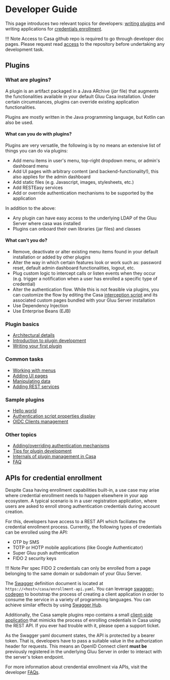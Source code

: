 # Developer Guide

This page introduces two relevant topics for developers: [writing plugins](#plugins) and writing applications for [credentials enrollment](#credentials-enrollment-in-your-applications).

!!! Note
    Access to Casa github repo is required to go through developer doc pages. Please request read [access](https://gluu.org/contact) to the repository before undertaking any development task.

## Plugins

### What are plugins?

A plugin is an artifact packaged in a Java ARchive (<i>jar</i> file) that augments the functionalities available in your default Gluu Casa installation. Under certain circumstances, plugins can override existing application functionalities.

Plugins are mostly written in the Java programming language, but Kotlin can also be used.

#### What can you do with plugins?

Plugins are very versatile, the following is by no means an extensive list of things you can do via plugins:

- Add menu items in user's menu, top-right dropdown menu, or admin's dashboard menu
- Add UI pages with arbitrary content (and backend-functionality!), this also applies for the admin dashboard
- Add static files (e.g. Javascript, images, stylesheets, etc.)
- Add RESTEasy services
- Add or override authentication mechanisms to be supported by the application

In addition to the above:

- Any plugin can have easy access to the underlying LDAP of the Gluu Server where casa was installed
- Plugins can onboard their own libraries (jar files) and classes

#### What can't you do?

- Remove, deactivate or alter existing menu items found in your default installation or added by other plugins
- Alter the way in which certain features look or work such as: password reset, default admin dashboard functionalities, logout, etc.
- Plug custom logic to intercept calls or listen events when they occur (e.g. trigger a notification when a user has enrolled a specific type of credential)
- Alter the authentication flow. While this is not feasible via plugins, you can customize the flow by editing the Casa [interception script](https://gluu.org/docs/ce/admin-guide/custom-script) and its associated custom pages bundled with your Gluu Server installation
- Use Dependency Injection
- Use Enterprise Beans (EJB)

### Plugin basics

- [Architectural details](./architecture.md)
- [Introduction to plugin development](./intro-plugin.md)
- [Writing your first plugin](./writing-first.md)

### Common tasks

- [Working with menus](./menus.md)
- [Adding UI pages](./ui-pages.md)
- [Manipulating data](./ldap-data.md)
- [Adding REST services](./rest-services.md)

### Sample plugins

- [Hello world](https://github.com/GluuFederation/casa-sample-plugins/tree/version_4.0/helloworld)
- [Authentication script properties display](https://github.com/GluuFederation/casa-sample-plugins/tree/version_4.0/authentication-script-properties)
- [OIDC Clients management](https://github.com/GluuFederation/casa-sample-plugins/tree/version_4.0/clients-management)

### Other topics

- [Adding/overriding authentication mechanisms](./authn-methods/index.md)
- [Tips for plugin development](./tips-development.md)
- [Internals of plugin management in Casa](./plugin-management-internals.md)
- [FAQ](./faq.md)

## APIs for credential enrollment

Despite Casa having enrollment capabilities built-in, a use case may arise where credential enrollment needs to happen elsewhere in your app ecosystem. A typical scenario is in a user registration application, where users are asked to enroll strong authentication credentials during account creation.

For this, developers have access to a REST API which faciliates the credential enrollment process. Currently, the following types of credentials can be enrolled using the API:

- OTP by SMS
- TOTP or HOTP mobile applications (like Google Authenticator) 
- Super Gluu push authentication
- FIDO 2 security keys

!!! Note
    Per spec FIDO 2 credentials can only be enrolled from a page belonging to the same domain or subdomain of your Gluu Server. 

The [Swagger](https://swagger.io/docs/specification/2-0/) definition document is located at `https://<host>/casa/enrollment-api.yaml`. You can leverage [swagger-codegen](https://github.com/swagger-api/swagger-codegen) to bootstrap the process of creating a client application in order to consume the service in a variety of programming languages. You can achieve similar effects by using [Swagger Hub](https://app.swaggerhub.com).

Additionally, the Casa sample plugins repo contains a small [client-side application](https://github.com/GluuFederation/casa-sample-plugins/tree/master/enrollment-client) that mimicks the process of enrolling credentials in Casa using the REST API. If you ever had trouble with it, please open a support ticket.

As the Swagger yaml document states, the API is protected by a bearer token. That is, developers have to pass a suitable value in the authorization header for requests. This means an OpenID Connect client **must be** previously registered in the underlying Gluu Server in order to interact with the server's token endpoint.

For more information about crendential enrollment via APIs, visit the developer [FAQs](./faq.md#enrollment-apis).
